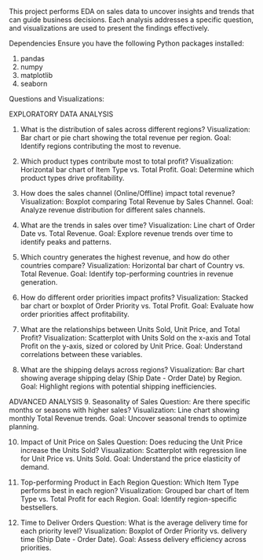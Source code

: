 This project performs EDA on sales data to uncover insights and trends that can guide business decisions. 
Each analysis addresses a specific question, and visualizations are used to present the findings effectively.

Dependencies
Ensure you have the following Python packages installed:

1. pandas
2. numpy
3. matplotlib
4. seaborn
   
Questions and Visualizations:

EXPLORATORY DATA ANALYSIS
1. What is the distribution of sales across different regions?
Visualization: Bar chart or pie chart showing the total revenue per region.
Goal: Identify regions contributing the most to revenue.

2. Which product types contribute most to total profit?
Visualization: Horizontal bar chart of Item Type vs. Total Profit.
Goal: Determine which product types drive profitability.

3. How does the sales channel (Online/Offline) impact total revenue?
Visualization: Boxplot comparing Total Revenue by Sales Channel.
Goal: Analyze revenue distribution for different sales channels.

4. What are the trends in sales over time?
Visualization: Line chart of Order Date vs. Total Revenue.
Goal: Explore revenue trends over time to identify peaks and patterns.

5. Which country generates the highest revenue, and how do other countries compare?
Visualization: Horizontal bar chart of Country vs. Total Revenue.
Goal: Identify top-performing countries in revenue generation.

6. How do different order priorities impact profits?
Visualization: Stacked bar chart or boxplot of Order Priority vs. Total Profit.
Goal: Evaluate how order priorities affect profitability.

7. What are the relationships between Units Sold, Unit Price, and Total Profit?
Visualization: Scatterplot with Units Sold on the x-axis and Total Profit on the y-axis, sized or colored by Unit Price.
Goal: Understand correlations between these variables.

8. What are the shipping delays across regions?
Visualization: Bar chart showing average shipping delay (Ship Date - Order Date) by Region.
Goal: Highlight regions with potential shipping inefficiencies.

ADVANCED ANALYSIS
9. Seasonality of Sales
Question: Are there specific months or seasons with higher sales?
Visualization: Line chart showing monthly Total Revenue trends.
Goal: Uncover seasonal trends to optimize planning.

10. Impact of Unit Price on Sales
Question: Does reducing the Unit Price increase the Units Sold?
Visualization: Scatterplot with regression line for Unit Price vs. Units Sold.
Goal: Understand the price elasticity of demand.

11. Top-performing Product in Each Region
Question: Which Item Type performs best in each region?
Visualization: Grouped bar chart of Item Type vs. Total Profit for each Region.
Goal: Identify region-specific bestsellers.

12. Time to Deliver Orders
Question: What is the average delivery time for each priority level?
Visualization: Boxplot of Order Priority vs. delivery time (Ship Date - Order Date).
Goal: Assess delivery efficiency across priorities.

